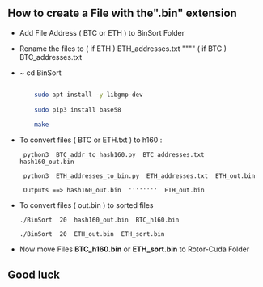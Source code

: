 ## How to create a File with the".bin" extension
- Add File Address ( BTC or ETH ) to BinSort Folder 
- Rename the files to ( if ETH ) ETH_addresses.txt """" ( if BTC ) BTC_addresses.txt
- ~ cd BinSort 
  
  ```sh

      sudo apt install -y libgmp-dev
    
      sudo pip3 install base58
    
      make

    ```
- To convert files ( BTC or ETH.txt ) to h160 : 

       python3  BTC_addr_to_hash160.py  BTC_addresses.txt  hash160_out.bin
      
       python3  ETH_addresses_to_bin.py  ETH_addresses.txt  ETH_out.bin 

       Outputs ==> hash160_out.bin  ''''''''  ETH_out.bin

- To convert files ( out.bin ) to sorted files 

      ./BinSort  20  hash160_out.bin  BTC_h160.bin

      ./BinSort  20  ETH_out.bin  ETH_sort.bin

- Now move Files **BTC_h160.bin**  or  **ETH_sort.bin** to Rotor-Cuda Folder

## Good luck
   
